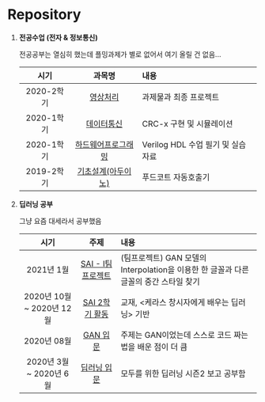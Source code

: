 # Repository

1. **전공수업 (전자 & 정보통신)**

    전공공부는 열심히 했는데 플밍과제가 별로 없어서 여기 올릴 건 없음...
  
    |시기|과목명|내용|
    |:------:|:---:|:---|
    |2020-2학기|[영상처리](https://github.com/khodid/2020ImageProcessing)|과제물과 최종 프로젝트|
    |2020-1학기|[데이터통신](https://github.com/khodid/2020DataCommuntication)|CRC-x 구현 및 시뮬레이션|
    |2020-1학기|[하드웨어프로그래밍](https://github.com/khodid/2020HDL)|Verilog HDL 수업 필기 및 실습 자료|
    |2019-2학기|[기초설계(아두이노)](https://github.com/khodid/2019BasicEngineeringDesign)|푸드코트 자동호출기|



2. **딥러닝 공부**
 
    그냥 요즘 대세라서 공부했음
  
    |시기|주제|내용|
    |:------:|:---:|:---|
    |2021년 1월|[SAI - I팀 프로젝트](https://github.com/sju-coml/2020-Font-picker)|(팀프로젝트) GAN 모델의 Interpolation을 이용한 한 글꼴과 다른 글꼴의 중간 스타일 찾기|
    |2020년 10월 ~ 2020년 12월|[SAI 2학기 활동](https://github.com/khodid/2020_tri-KERA-top-S)|교재, <케라스 창시자에게 배우는 딥러닝> 기반|
    |2020년 08월|[GAN 입문](https://github.com/khodid/2020Evening)|주제는 GAN이었는데 스스로 코드 짜는 법을 배운 점이 더 큼|
    |2020년 3월 ~ 2020년 6월|[딥러닝 입문](https://github.com/khodid/2020_SAI_MONING2)|모두를 위한 딥러닝 시즌2 보고 공부함|
